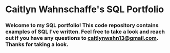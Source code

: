 # Caitlyn Wahnschaffe's SQL Portfolio

### Welcome to my SQL portfolio! This code repository contains examples of SQL I've written. Feel free to take a look and reach out if you have any questions to caitlynwahn13@gmail.com. Thanks for taking a look.
